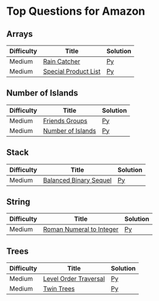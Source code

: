 # Top Questions for Amazon

## Arrays
| Difficulty | Title | Solution |
| ---------- | ----- | -------- |
| Medium | [Rain Catcher](https://binarysearch.com/problems/Rain-Catcher) | [Py](./arrays/rain-catcher.py) |
| Medium | [Special Product List](https://binarysearch.com/problems/Special-Product-List) | [Py](./arrays/special-product-list.py) |

## Number of Islands
| Difficulty | Title | Solution |
| ---------- | ----- | -------- |
| Medium | [Friends Groups](https://binarysearch.com/problems/Friends-Groups) | [Py](./graph/friends-groups.py) |
| Medium | [Number of Islands](https://binarysearch.com/problems/Number-of-Islands) | [Py](./graph/number-of-islands.py) |

## Stack
| Difficulty | Title | Solution |
| ---------- | ----- | -------- |
| Medium | [Balanced Binary Sequel](https://binarysearch.com/problems/Balanced-Brackets-Sequel) | [Py](./stack/balanced-binary-sequel.py) |

## String
| Difficulty | Title | Solution |
| ---------- | ----- | -------- |
| Medium | [Roman Numeral to Integer](https://binarysearch.com/problems/Roman-Numeral-to-Integer) | [Py](./string/roman-numeral-to-integer.py) |

## Trees
| Difficulty | Title | Solution |
| ---------- | ----- | -------- |
| Medium | [Level Order Traversal](https://binarysearch.com/problems/Level-Order-Traversal) | [Py](./trees/level-order-traversal.py) |
| Medium | [Twin Trees](https://binarysearch.com/problems/Twin-Trees) | [Py](./trees/twin-trees.py) |
